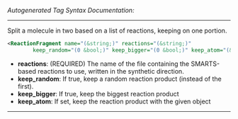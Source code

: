 <!-- THIS IS AN AUTOGENERATED FILE: Don't edit it directly, instead change the schema definition in the code itself. -->

_Autogenerated Tag Syntax Documentation:_

---
Split a molecule in two based on a list of reactions, keeping on one portion.

```xml
<ReactionFragment name="(&string;)" reactions="(&string;)"
        keep_random="(0 &bool;)" keep_bigger="(0 &bool;)" keep_atom="(&string;)" />
```

-   **reactions**: (REQUIRED) The name of the file containing the SMARTS-based reactions to use, written in the synthetic direction.
-   **keep_random**: If true, keep a random reaction product (instead of the first).
-   **keep_bigger**: If true, keep the biggest reaction product
-   **keep_atom**: If set, keep the reaction product with the given object

---
